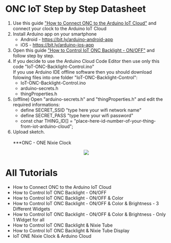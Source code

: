 # ONC IoT Step by Step Datasheet
1. Use this guide <a target="_blank" href="https://www.hackster.io/MarcinSaj/how-to-connect-one-nixie-clock-to-the-arduino-iot-cloud-e85081">"How to Connect ONC to the Arduino IoT Cloud"</a> and connect your clock to the Arduino IoT Cloud
2. Install Arduino app on your smartphone
   - Android - https://bit.ly/arduino-android-app
   - iOS - https://bit.ly/arduino-ios-app
3. Open this guide <a target="_blank" href="https://www.hackster.io/MarcinSaj/iot-one-nixie-clock-arduino-cloud-backlight-on-off-efd9e9">"How to Control IoT ONC Backlight - ON/OFF"</a> and follow step by step.
4. If you decide to use the Arduino Cloud Code Editor then use only this code "IoT-ONC-Backlight-Control.ino" <br/>
If you use Arduino IDE offline software then you should download folowing files into one folder "IoT-ONC-Backlight-Control":
   - IoT-ONC-Backlight-Control.ino
   - arduino-secrets.h
   - thingProperties.h
5. (offline) Open "arduino-secrets.h" and "thingProperties.h" and edit the required informations:
   - define SECRET_SSID "type here your wifi network name"
   - define SECRET_PASS "type here your wifi password"
   - const char THING_ID[] = "place-here-id-number-of-your-thing-from-iot-arduino-cloud";
6. Upload sketch.
<br/><br/>***ONC - ONE Nixie Clock
<p align="center"><img src="https://github.com/marcinsaj/ONE-Nixie-Clock/blob/main/extras/one-nixie-clock-color.gif"></p>

# All Tutorials
- How to Connect ONC to the Arduino IoT Cloud
- How to Control IoT ONC Backlight - ON/OFF
- How to Control IoT ONC Backlight - ON/OFF & Color
- How to Control IoT ONC Backlight - ON/OFF & Color & Brightness - 3 Different Widgets
- How to Control IoT ONC Backlight - ON/OFF & Color & Brightness - Only 1 Widget for all
- How to Control IoT ONC Backlight & Nixie Tube
- How to Control IoT ONC Backlight & Nixie Tube Display
- IoT ONE Nixie Clock & Arduino Cloud
<br/>
